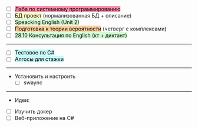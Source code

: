 
- [ ] <mark style="background: #FF5582A6;">Лаба по системному программированию</mark>
- [ ] <mark style="background: #FFF3A3A6;">БД проект</mark> (нормализованная БД + описание)
- [ ] <mark style="background: #BBFABBA6;">Speacking English (Unit 2)</mark>
- [ ] <mark style="background: #FFB86CA6;">Подготовка к теории вероятности</mark> 
    (четверг с комплексами)
- [ ] <mark style="background: #BBFABBA6;">28.10 Консультация по English (кт + диктант)</mark>
---
- [ ] <mark style="background: #ABF7F7A6;">Тестовое по C#</mark>
- [ ] <mark style="background: #ABF7F7A6;">Алгосы для стажки</mark>
---
- Установить и настроить
    - [ ] swaync
---
- Идеи:
- [ ] Изучить докер
- [ ] Веб-приложение на C#